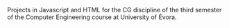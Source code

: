 Projects in Javascript and HTML for the CG discipline of the third semester of the Computer Engineering course at University of Évora.
